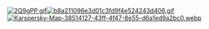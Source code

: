 [![2Q9gPP.gif](https://i.postimg.cc/GhB3mh6S/2Q9gPP.gif)](https://postimg.cc/1fQ1WPmp)[![b8a211096e3d01c3fd9f4e524243d406.gif](https://i.postimg.cc/L5w1ggxx/b8a211096e3d01c3fd9f4e524243d406.gif)](https://postimg.cc/SYLswRF9)
[![Karspersky-Map-38514127-43ff-4f47-8e55-d6a1ed9a2bc0.webp](https://i.postimg.cc/bYxcCfxB/Karspersky-Map-38514127-43ff-4f47-8e55-d6a1ed9a2bc0.webp)](https://postimg.cc/xq1487Fv)







